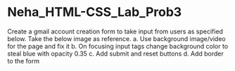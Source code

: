# Neha_HTML-CSS_Lab_Prob3
Create a gmail account creation form to take input from users as specified below. Take
the below image as reference.
a. Use background image/video for the page and fix it
b. On focusing input tags change background color to steal blue with opacity 0.35
c. Add submit and reset buttons
d. Add border to the form
